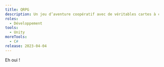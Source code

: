 ```yaml
---
title: QRPG
description: Un jeu d’aventure coopératif avec de véritables cartes à collectionner !
roles:
  - Développement
tools:
  - Unity
moreTools:
  - C#
release: 2023-04-04
---
```


Eh oui !
